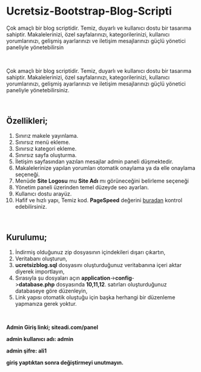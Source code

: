 # Ucretsiz-Bootstrap-Blog-Scripti
Çok amaçlı bir blog scriptidir. Temiz, duyarlı ve kullanıcı dostu bir tasarıma sahiptir. Makalelerinizi, özel sayfalarınızı, kategorilerinizi, kullanıcı yorumlarınızı, gelişmiş ayarlarınızı ve iletişim mesajlarınızı güçlü yönetici paneliyle yönetebilirsin


<p>&nbsp;</p>

<p>&Ccedil;ok ama&ccedil;lı bir blog scriptidir.&nbsp;Temiz, duyarlı ve kullanıcı dostu bir tasarıma sahiptir. Makalelerinizi, &ouml;zel sayfalarınızı, kategorilerinizi, kullanıcı yorumlarınızı, gelişmiş ayarlarınızı ve iletişim mesajlarınızı g&uuml;&ccedil;l&uuml; y&ouml;netici paneliyle y&ouml;netebilirsiniz.</p>

<p>&nbsp;</p>

<h2><strong>&Ouml;zellikleri;</strong></h2>

<ol xss="removed">
	<li>Sınırız makele yayınlama.</li>
	<li>Sınırsız men&uuml; ekleme.</li>
	<li>Sınırsız kategori ekleme.</li>
	<li>Sınırsız sayfa oluşturma.</li>
	<li>İletişim sayfasından yazılan mesajlar admin paneli d&uuml;şmektedir.</li>
	<li>Makalelerinize yapılan yorumları otomatik onaylama ya da elle onaylama se&ccedil;eneği.</li>
	<li>Men&uuml;de <strong>Site Logosu</strong> mu <strong>Site Adı</strong> mı g&ouml;r&uuml;neceğini belirleme se&ccedil;eneği</li>
	<li>Y&ouml;netim paneli &uuml;zerinden temel d&uuml;zeyde seo ayarları.</li>
	<li>Kullanıcı dostu aray&uuml;z.</li>
	<li>Hafif ve hızlı yapı, Temiz kod. <strong>PageSpeed</strong> değerini <a href="https://developers.google.com/speed/pagespeed/insights/?hl=TR&amp;url=https://demo.alisahanyalcin.com/ucretsizblog/ =mobile">buradan</a> kontrol edebilirsiniz.</li>
</ol>

<p>&nbsp;</p>

<h2><strong>Kurulumu;</strong></h2>

<ol xss="removed">
	<li>İndirmiş olduğunuz zip dosyasının i&ccedil;indekileri&nbsp;dışarı &ccedil;ıkartın,</li>
	<li>Veritabanı oluşturun,</li>
	<li><strong>ucretsizblog.sql</strong>&nbsp;dosyasını oluşturduğunuz veritabanına i&ccedil;eri aktar diyerek importlayın,</li>
	<li>Sırasıyla şu dosyaları a&ccedil;ın&nbsp;<strong>application</strong>-&gt;<strong>config</strong>-&gt;<strong>database.php</strong>&nbsp;dosyasında <strong>10,11,12</strong>. satırları oluşturduğunuz databaseye g&ouml;re d&uuml;zenleyin,</li>
	<li>Link yapısı otomatik oluştuğu i&ccedil;in başka herhangi bir d&uuml;zenleme yapmanıza gerek yoktur.</li>
</ol>

<p>&nbsp;</p>

<p><strong>Admin Giriş linki; siteadi.com/panel</strong></p>

<p><strong>admin kullanıcı adı: admin</strong></p>

<p><strong>admin şifre: ali1</strong></p>

<p><strong>giriş yaptıktan sonra değiştirmeyi unutmayın.</strong></p>
